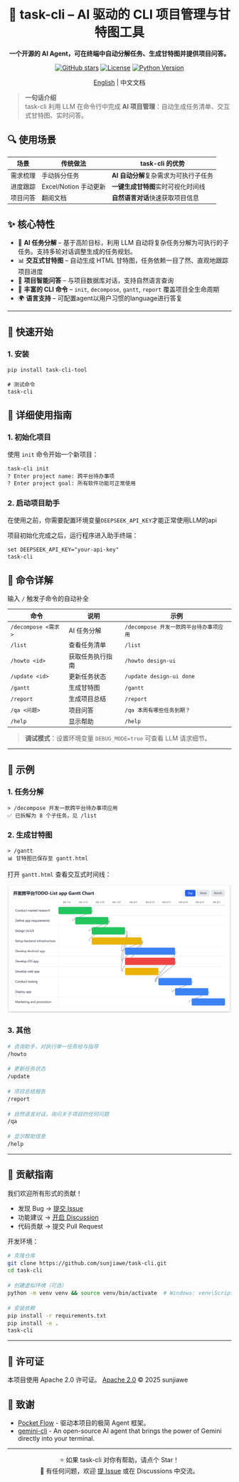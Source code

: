 <div align="center">

# 🚀 task-cli – AI 驱动的 CLI 项目管理与甘特图工具

**一个开源的 AI Agent，可在终端中自动分解任务、生成甘特图并提供项目问答。**

[![GitHub stars](https://img.shields.io/github/stars/sunjiawe/task-cli?style=social)](https://github.com/sunjiawe/task-cli/stargazers)
[![License](https://img.shields.io/github/license/sunjiawe/task-cli)](https://github.com/sunjiawe/task-cli/blob/main/LICENSE)
[![Python Version](https://img.shields.io/badge/python-3.13%2B-blue)](https://www.python.org/downloads/)

[English](./README.md) | 中文文档

</div>

> **一句话介绍**  
> task-cli 利用 LLM 在命令行中完成 **AI 项目管理**：自动生成任务清单、交互式甘特图、实时问答。


## 🔍 使用场景
| 场景 | 传统做法 | task-cli 的优势 |
|------|----------|-----------------|
| 需求梳理 | 手动拆分任务 | **AI 自动分解**复杂需求为可执行子任务 |
| 进度跟踪 | Excel/Notion 手动更新 | **一键生成甘特图**实时可视化时间线 |
| 项目问答 | 翻阅文档 | **自然语言对话**快速获取项目信息 |


## ✨ 核心特性
- 🤖 **AI 任务分解** – 基于高阶目标，利用 LLM 自动将复杂任务分解为可执行的子任务。支持多轮对话调整生成的任务规划。
- 📊 **交互式甘特图** – 自动生成 HTML 甘特图，任务依赖一目了然、直观地跟踪项目进度 
- 💬 **项目智能问答** – 与项目数据库对话，支持自然语言查询  
- 🔧 **丰富的 CLI 命令** – `init`, `decompose`, `gantt`, `report` 覆盖项目全生命周期  
- 🌍 **语言支持** – 可配置agent以用户习惯的language进行答复

---

## 🚀 快速开始

### 1. 安装

```
pip install task-cli-tool

# 测试命令
task-cli
```

## 📖 详细使用指南

### 1. 初始化项目

使用 `init` 命令开始一个新项目：

```bash
task-cli init
? Enter project name: 跨平台待办事项
? Enter project goal: 所有软件功能可正常使用
```

### 2. 启动项目助手

在使用之前，你需要配置环境变量`DEEPSEEK_API_KEY`才能正常使用LLM的api

项目初始化完成之后，运行程序进入助手终端：
```
set DEEPSEEK_API_KEY="your-api-key"
task-cli
```

## 📖 命令详解

输入 `/` 触发子命令的自动补全

| 命令 | 说明 | 示例 |
|------|------|------|
| `/decompose <需求>` | AI 任务分解 | `/decompose 开发一款跨平台待办事项应用` |
| `/list` | 查看任务清单 | `/list` |
| `/howto <id>` | 获取任务执行指南 | `/howto design-ui` |
| `/update <id>` | 更新任务状态 | `/update design-ui done` |
| `/gantt` | 生成甘特图 | `/gantt` |
| `/report` | 生成项目总结 | `/report` |
| `/qa <问题>` | 项目问答 | `/qa 本周有哪些任务到期？` |
| `/help` | 显示帮助 | `/help` |

> **调试模式**：设置环境变量 `DEBUG_MODE=true` 可查看 LLM 请求细节。

---

## 🎯 示例

### 1. 任务分解
```
> /decompose 开发一款跨平台待办事项应用
✅ 已拆解为 8 个子任务，见 /list
```

### 2. 生成甘特图
```
> /gantt
📊 甘特图已保存至 gantt.html
```
打开 `gantt.html` 查看交互式时间线：

![Gantt Demo](./assets/gantt.png)

### 3. 其他

```bash
# 咨询助手，对执行单一任务给与指导
/howto 

# 更新任务状态
/update

# 项目总结报告
/report

# 自然语言对话，询问关于项目的任何问题
/qa

# 显示帮助信息
/help
```
---

## 🤝 贡献指南
我们欢迎所有形式的贡献！

- 发现 Bug → [提交 Issue](https://github.com/sunjiawe/task-cli/issues)  
- 功能建议 → [开启 Discussion](https://github.com/sunjiawe/task-cli/discussions)  
- 代码贡献 → 提交 Pull Request


开发环境：
```bash
# 克隆仓库
git clone https://github.com/sunjiawe/task-cli.git
cd task-cli

# 创建虚拟环境（可选）
python -m venv venv && source venv/bin/activate  # Windows: venv\Scripts\activate

# 安装依赖
pip install -r requirements.txt
pip install -e .
task-cli
```

---

## 📄 许可证

本项目使用 Apache 2.0 许可证。
[Apache 2.0](./LICENSE) © 2025 sunjiawe

## 🙏 致谢

- [Pocket Flow](https://github.com/The-Pocket/PocketFlow) - 驱动本项目的极简 Agent 框架。
- [gemini-cli](https://github.com/google-gemini/gemini-cli) - An open-source AI agent that brings the power of Gemini directly into your terminal.

---

<div align="center">

⭐ 如果 task-cli 对你有帮助，请点个 Star！  
💬 有任何问题，欢迎 [提 Issue](https://github.com/sunjiawe/task-cli/issues/new) 或在 Discussions 中交流。

</div>